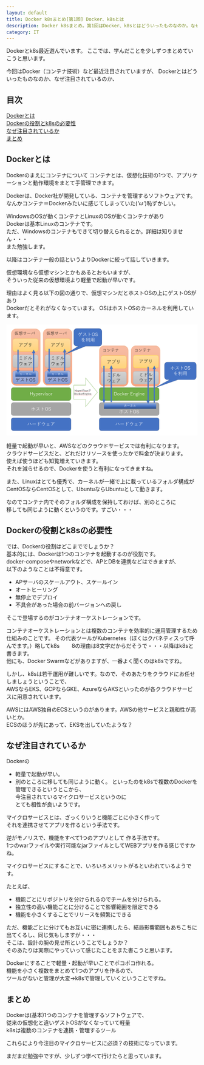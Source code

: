 ```yaml
---
layout: default
title: Docker k8sまとめ[第1回] Docker、k8sとは
description: Docker k8sまとめ。第1回はDocker、k8sとはどういったものなのか。なぜ注目されているのかをまとめます。
category: IT
---
```


Dockerとk8s最近遊んでいます。
ここでは、学んだことを少しずつまとめていこうと思います。

今回はDocker（コンテナ技術）など最近注目されていますが、
Dockerとはどういったものなのか、なぜ注目されているのか、

## 目次

[Dockerとは](#anchor1)  
[Dockerの役割とk8sの必要性](#anchor2)  
[なぜ注目されているか](#anchor3)  
[まとめ](#anchor4)

<a id="anchor1"></a>

## Dockerとは

Dockerのまえにコンテナについて
コンテナとは、仮想化技術の1つで、アプリケーションと動作環境をまとて手管理できます。

Dockerは、Docker社が開発している、コンテナを管理するソフトウェアです。  
なんかコンテナ＝Dockerみたいに感じてしまっていた(*'ω'*)恥ずかしい。

WindowsのOSが動くコンテナとLinuxのOSが動くコンテナがあり  
Dockerは基本Linuxのコンテナです。  
ただ、Windowsのコンテナもできて切り替えられるとか。詳細は知りません・・・  
また勉強します。

以降はコンテナ一般の話というよりDockerに絞って話していきます。

仮想環境なら仮想マシンとかもあるとおもいますが、  
そういった従来の仮想環境より軽量で起動が早いです。

理由はよく見る以下の図の通りで、仮想マシンだとホストOSの上にゲストOSがあり  
Dockerだとそれがなくなっています。
OSはホストOSのカーネルを利用しています。  

![Dockerの構造](/images/it/container/DockerStructure.png)

軽量で起動が早いと、AWSなどのクラウドサービスでは有利になります。  
クラウドサービスだと、どれだけリソースを使ったかで料金が決まります。  
使えば使うほども知覧増えていきます。  
それを減らせるので、Dockerを使うと有利になってきますね。

また、Linuxはとても優秀で、カーネルが一緒で上に載っているフォルダ構成が  
CentOSならCentOSとして、UbuntuならUbuntuとして動きます。

なのでコンテナ内でそのフォルダ構成を保持しておけば、別のところに  
移しても同じように動くというのです。すごい・・・

<a id="anchor2"></a>

## Dockerの役割とk8sの必要性

では、Dockerの役割はどこまででしょうか？  
基本的には、Dockerは1つのコンテナを起動するのが役割です。  
docker-composeやnetworkなどで、APとDBを連携などはできますが、  
以下のようなことは不得意です。
- APサーバのスケールアウト、スケールイン
- オートヒーリング
- 無停止でデプロイ
- 不具合があった場合の前バージョンへの戻し

そこで登場するのがコンテナオーケストレーションです。  

コンテナオーケストレーションとは複数のコンテナを効率的に運用管理するため仕組みのことです。
その代表ツールがKubernetes（ぼくはクバネティスって呼んでます。）略してk8s　　
8の理由は8文字だからだそうで・・・以降はk8sと書きます。  
他にも、Docker Swarmなどがありますが、一番よく聞くのはk8sですね。

しかし、k8sは若干運用が難しいです。なので、そのあたりをクラウドにお任せしましょうということで、  
AWSならEKS、GCPならGKE、AzureならAKSといったのが各クラウドサービスに用意されています。  

AWSにはAWS独自のECSというのがあります。AWSの他サービスと親和性が高いとか。  
ECSのほうが先にあって、EKSを出していたような？  

<a id="anchor3"></a>

## なぜ注目されているか

Dockerの
- 軽量で起動が早い。
- 別のところに移しても同じように動く。
といったのをk8sで複数のDockerを管理できるというとこから、  
今注目されているマイクロサービスというのに  
とても相性が良いようです。

マイクロサービスとは、ざっくりいうと機能ごとに小さく作って  
それを連携させてアプリを作るという手法です。  

逆がモノリスで、機能をすべて1つのアプリとして
作る手法です。  
1つのwarファイルや実行可能なjarファイルとしてWEBアプリを作る感じですかね。

マイクロサービスにすることで、いろいろメリットがるといわれているようです。

たとえば、
- 機能ごとにリポジトリを分けられるのでチームを分けられる。
- 独立性の高い機能ごとに分けることで影響範囲を限定できる
- 機能を小さくすることでリリースを頻繁にできる

ただ、機能ごとに分けてもお互いに密に連携したら、結局影響範囲もあちこちに出てくるし、同じ気もしますが・・・  
そこは、設計の腕の見せ所ということでしょうか？  
そのあたりは実際にやっていって感じたことをまた書こうと思います。

Dockerにすることで軽量・起動が早いことでポコポコ作れる。  
機能を小さく複数をまとめて1つのアプリを作るので、  
ツールがないと管理が大変→k8sで管理していくということですね。

<a id="anchor4"></a>

## まとめ
Dockerは(基本)1つのコンテナを管理するソフトウェアで、  
従来の仮想化と違いゲストOSがなくなっていて軽量    
k8sは複数のコンテナを連携・管理するツール

これらにより今注目のマイクロサービスに必須？の技術になっています。

まだまだ勉強中ですが、少しずつ学べて行けたらと思っています。
